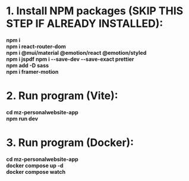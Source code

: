 # 1. Install NPM packages (SKIP THIS STEP IF ALREADY INSTALLED):

**npm i**  
**npm i react-router-dom**  
**npm i @mui/material @emotion/react @emotion/styled**  
**npm i jspdf**
**npm i --save-dev --save-exact prettier**  
**npm add -D sass**  
**npm i framer-motion**

# 2. Run program (Vite):

**cd mz-personalwebsite-app**  
**npm run dev**

# 3. Run program (Docker):

**cd mz-personalwebsite-app**  
**docker compose up -d**  
**docker compose watch**
